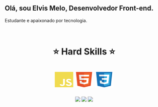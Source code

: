 ## Olá, sou Elvis Melo, Desenvolvedor Front-end.
Estudante e apaixonado por tecnologia.





<div style="display: inline_block"><br>
    <div align="center" size = "16"><h1> ⭐️ Hard Skills ⭐️</h1></div><br>
<div align="center">
  <img align="center" alt="Elvis-Js" height="50" width="60" src="https://raw.githubusercontent.com/devicons/devicon/master/icons/javascript/javascript-plain.svg">
  <img align="center" alt="Elvis-HTML" height="50" width="60" src="https://raw.githubusercontent.com/devicons/devicon/master/icons/html5/html5-original.svg">
    <img align="center" alt="Elvis-CSS" height="50" width="60" src="https://raw.githubusercontent.com/devicons/devicon/master/icons/css3/css3-original.svg">

    
   ##
    
    
<div align="center">  
    
    
    
    
    
    
    
  <a href="https://www.instagram.com/elvis.meloo/" target="_blank"><img src="https://img.shields.io/badge/-Instagram-%23E4405F?style=for-the-badge&logo=instagram&logoColor=white" target="_blank"></a>
  <a href = "mailto:elvismelook@gmail.com"><img src="https://img.shields.io/badge/-Gmail-%23333?style=for-the-badge&logo=gmail&logoColor=white" target="_blank"></a>
  <a href="https://www.linkedin.com/in/elvis-melo-099b10271/" target="_blank"><img src="https://img.shields.io/badge/-LinkedIn-%230077B5?style=for-the-badge&logo=linkedin&logoColor=white" target="_blank"></a> 
  
</div>
